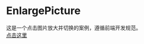 # EnlargePicture
这是一个点击图片放大并切换的案例，遵循前端开发规范。<br/>
[点击这里](https://sanchunpeng.github.io/EnlargePicture/)
